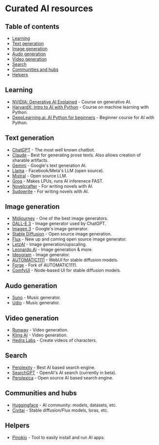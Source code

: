 # Curated AI resources


## Table of contents
* [Learning](#learning)
* [Text generation](#text-generation)
* [Image generation](#image-generation)
* [Audo generation](#audo-generation)
* [Video generation](#video-generation)
* [Search](#search)
* [Communities and hubs](#communities-and-hubs)
* [Helpers](#helpers)

## Learning
- [NVIDIA: Generative AI Explained](https://learn.nvidia.com/courses/course-detail?course_id=course-v1:DLI+S-FX-07+V1) - Course on generative AI.
- [HarvardX: Intro to AI with Python](https://www.edx.org/learn/artificial-intelligence/harvard-university-cs50-s-introduction-to-artificial-intelligence-with-python) - Course on machine learning with Python.
- [DeepLearning.ai: AI Python for beginners](https://www.deeplearning.ai/short-courses/ai-python-for-beginners/) - Beginner course for AI with Python.

## Text generation
- [ChatGPT](https://chatgpt.com) - The most well known chatbot.
- [Claude](https://caude.ai) - Best for generating prose texts. Also allows creation of sharable artifacts.
- [Gemini](https://gemini.google.com) - Google's text generation AI.
- [Llama](https://llama.meta.com/) - Facebook/Meta's LLM (open source).
- [Mistral](https://mistral.ai/) - Open source LLM.
- [Groq](https://groq.com) - Makes LPUs, runs AI inferenece FAST.
- [Novelcrafter](https://novelcrafter.com) - For writing novels with AI.
- [Sudowrite](https://sudowrite.com) - For writing novels with AI.

## Image generation
- [Midjourney](https://midjourney.com) - One of the best image generators.
- [DALL-E 3](https://openai.com/dall-e-3) - Image generator used by ChatGPT.
- [Imagen 3](https://aitestkitchen.withgoogle.com/tools/image-fx) - Google's image generator.
- [Stable Diffusion](https://stability.ai) - Open source image generation.
- [Flux](https://blackforestlabs.ai/) - New up and coming open source image generator.
- [LetzAI](https://letz.ai) - Image generation/upscaling.
- [Leonardo.Ai](https://leonardo.ai) - Image generation & more.
- [Ideogram](https://ideagram.ai) - Image generator.
- [AUTOMATIC1111](https://github.com/AUTOMATIC1111/stable-diffusion-webui) - WebUI for stable diffusion models.
- [Forge](https://github.com/lllyasviel/stable-diffusion-webui-forge) - Fork of AUTOMATIC1111.
- [ComfyUI](https://www.comfy.org/) - Node-based UI for stable diffusion models.

## Audo generation
- [Suno](https://suno.com) - Music generator.
- [Udio](https://www.udio.com) - Music generator.

## Video generation
- [Runway](https://runwayml.com/) - Video generation.
- [Kling AI](https://klingai.org/) - Video generation.
- [Hedra Labs](https://www.hedra.com/) - Create videos of characters.

## Search
- [Perplexity](https://perplexity.ai) - Best AI based search engine.
- [SearchGPT](https://openai.com/index/searchgpt-prototype/) - OpenAI's AI search (currently in beta).
- [Perplexica](https://github.com/ItzCrazyKns/Perplexica) - Open source AI based search engine.

## Communities and hubs
- [Huggingface](https://huggingface.co) - AI community: models, datasets, etc.
- [Civitai](https://civitai.com) - Stable diffusion/Flux models, loras, etc.

## Helpers
- [Pinokio](https://pinokio.computer) - Tool to easily install and run AI apps.
